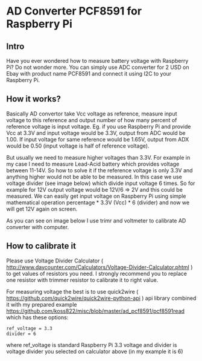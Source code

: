 # AD Converter PCF8591 for Raspberry Pi

## Intro
Have you ever wondered how to measure battery voltage with Raspberry Pi? Do not wonder more. You can simply use ADC converter for 2 USD on Ebay with product name PCF8591 and connect it using I2C to your Raspberry Pi.

## How it works?
Basically AD convertor take Vcc voltage as reference, measure input voltage to this reference and output number of how many percent of reference voltage is input voltage. Eg. if you use Raspberry Pi and provide Vcc at 3.3V and input voltage would be 3.3V, output from ADC would be 1.00. If input voltage for same reference would be 1.65V, output from ADX would be 0.50 (input voltage is half of reference voltage).

But usually we need to measure higher voltages than 3.3V. For example in my case I need to measure Lead-Acid battery which provides voltage between 11-14V. So how to solve it if the reference voltage is only 3.3V and anything higher would not be able to be measured. In this case we use voltage divider (see image below) which divide input voltage 6 times. So for example for 12V output voltage would be 12V/6 => 2V and this could be measured. We can easily get input voltage on Raspberry Pi using simple mathematical operation percentage * 3.3V (Vcc) * 6 (divider) and now we will get 12V again on screen.

As you can see on image below I use trimr and voltmeter to calibrate AD converter with computer.

## How to calibrate it
Please use Voltage Divider Calculator ( http://www.daycounter.com/Calculators/Voltage-Divider-Calculator.phtml ) to get values of resistors you need. I strongly recommend you to replace one resistor with trimmer resistor to calibrate it to right value.

For measuring voltage the best is to use quick2wire ( https://github.com/quick2wire/quick2wire-python-api ) api library combined it with my prepared example https://github.com/koss822/misc/blob/master/ad_pcf8591/pcf8591read which has these options:

```
ref_voltage = 3.3
divider = 6
```
where ref_voltage is standard Raspberry Pi 3.3 voltage and divider is voltage divider you selected on calculator above (in my example it is 6)
